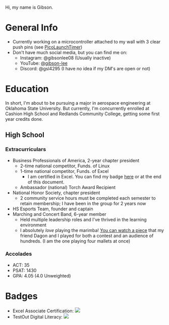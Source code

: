 Hi, my name is Gibson.

# General Info
- Currently working on a microcontroller attached to my wall with 3 clear push pins (see [PicoLaunchTimer](https://github.com/gsl4295/PicoLaunchTimer))
- Don't have much social media, but you can find me on:
  - Instagram: @gibsonlee08 (Usually inactive)
  - YouTube: [@gibson-lee](https://youtube.com/@gibson-lee)
  - Discord: @gsl4295 (I have no idea if my DM's are open or not)

# Education
In short, I'm about to be pursuing a major in aerospace engineering at Oklahoma State University. But currently, I'm concurrently enrolled at Cashion High School and Redlands Community College, getting some first year credits done.

## High School
### Extracurriculars
  - Business Professionals of America, 2-year chapter president 
    - 2-time national competitor, Funds. of Linux
    - 1-time national competitor, Funds. of Excel
      - I am certified in Excel. You can find my badge [here](https://www.credly.com/badges/f3a55fe9-8742-4633-9e36-35689c0868b7/public_url) or at the end of this document.
    - Ambassador (national) Torch Award Recipient
  - National Honor Society, chapter president
    - 2 community service hours must be completed each semester to retain membership; I have been in the group for 2 years now
  - HS Esports Team, founder and captain
  - Marching and Concert Band, 6-year member
    - Held multiple leadership roles and I've thrived in the learning environment
    - I absolutely *love* playing the marimba! [You can watch a piece](https://youtu.be/pwYNXiK0-gs?si=IksCaFbGBaWe-wWd) that my friend Dagon and I played for both a contest and an audience of hundreds. (I am the one playing four mallets at once)

### Accolades
- ACT: 35
- PSAT: 1430
- GPA: 4.05 (4.0 Unweighted)

# Badges
- Excel Associate Certification: [![](https://images.credly.com/size/50x50/images/af151b3d-9453-48a8-8d22-5b9fc54d2b43/image.png)](https://www.credly.com/badges/f3a55fe9-8742-4633-9e36-35689c0868b7/public_url)
- TestOut Digital Literacy: [![](https://cdn.testout.com/certification-meta-v2/digit-en-us/badge.png)](https://certification.platform.comptia.org/verifycert/6-2C6-V33QHG)
